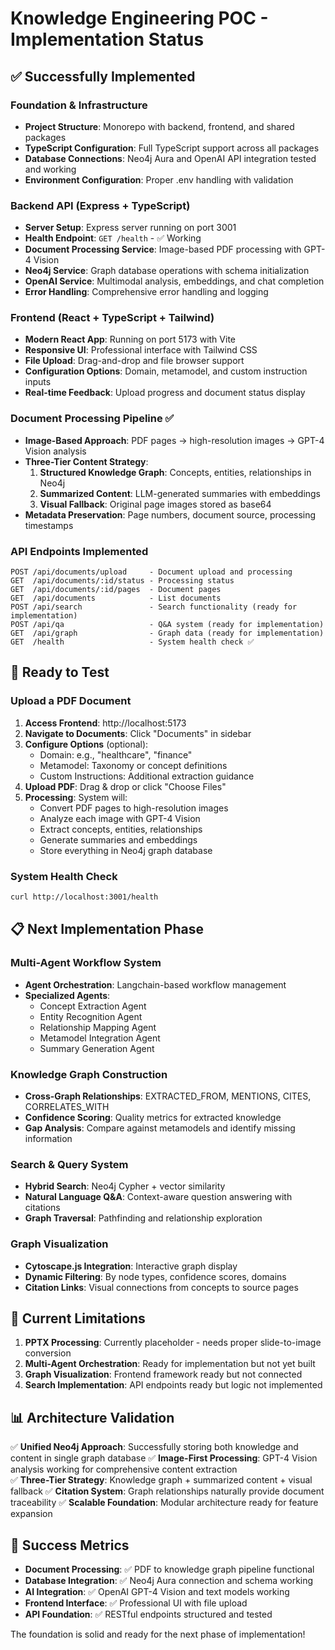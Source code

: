 # Knowledge Engineering POC - Implementation Status

## ✅ Successfully Implemented

### Foundation & Infrastructure
- **Project Structure**: Monorepo with backend, frontend, and shared packages
- **TypeScript Configuration**: Full TypeScript support across all packages
- **Database Connections**: Neo4j Aura and OpenAI API integration tested and working
- **Environment Configuration**: Proper .env handling with validation

### Backend API (Express + TypeScript)
- **Server Setup**: Express server running on port 3001
- **Health Endpoint**: `GET /health` - ✅ Working
- **Document Processing Service**: Image-based PDF processing with GPT-4 Vision
- **Neo4j Service**: Graph database operations with schema initialization
- **OpenAI Service**: Multimodal analysis, embeddings, and chat completion
- **Error Handling**: Comprehensive error handling and logging

### Frontend (React + TypeScript + Tailwind)
- **Modern React App**: Running on port 5173 with Vite
- **Responsive UI**: Professional interface with Tailwind CSS
- **File Upload**: Drag-and-drop and file browser support
- **Configuration Options**: Domain, metamodel, and custom instruction inputs
- **Real-time Feedback**: Upload progress and document status display

### Document Processing Pipeline ✅
- **Image-Based Approach**: PDF pages → high-resolution images → GPT-4 Vision analysis
- **Three-Tier Content Strategy**:
  1. **Structured Knowledge Graph**: Concepts, entities, relationships in Neo4j
  2. **Summarized Content**: LLM-generated summaries with embeddings
  3. **Visual Fallback**: Original page images stored as base64
- **Metadata Preservation**: Page numbers, document source, processing timestamps

### API Endpoints Implemented
```
POST /api/documents/upload     - Document upload and processing
GET  /api/documents/:id/status - Processing status
GET  /api/documents/:id/pages  - Document pages
GET  /api/documents            - List documents
POST /api/search               - Search functionality (ready for implementation)
POST /api/qa                   - Q&A system (ready for implementation)
GET  /api/graph                - Graph data (ready for implementation)
GET  /health                   - System health check ✅
```

## 🚀 Ready to Test

### Upload a PDF Document
1. **Access Frontend**: http://localhost:5173
2. **Navigate to Documents**: Click "Documents" in sidebar
3. **Configure Options** (optional):
   - Domain: e.g., "healthcare", "finance"
   - Metamodel: Taxonomy or concept definitions
   - Custom Instructions: Additional extraction guidance
4. **Upload PDF**: Drag & drop or click "Choose Files"
5. **Processing**: System will:
   - Convert PDF pages to high-resolution images
   - Analyze each image with GPT-4 Vision
   - Extract concepts, entities, relationships
   - Generate summaries and embeddings
   - Store everything in Neo4j graph database

### System Health Check
```bash
curl http://localhost:3001/health
```

## 📋 Next Implementation Phase

### Multi-Agent Workflow System
- **Agent Orchestration**: Langchain-based workflow management
- **Specialized Agents**:
  - Concept Extraction Agent
  - Entity Recognition Agent  
  - Relationship Mapping Agent
  - Metamodel Integration Agent
  - Summary Generation Agent

### Knowledge Graph Construction
- **Cross-Graph Relationships**: EXTRACTED_FROM, MENTIONS, CITES, CORRELATES_WITH
- **Confidence Scoring**: Quality metrics for extracted knowledge
- **Gap Analysis**: Compare against metamodels and identify missing information

### Search & Query System
- **Hybrid Search**: Neo4j Cypher + vector similarity
- **Natural Language Q&A**: Context-aware question answering with citations
- **Graph Traversal**: Pathfinding and relationship exploration

### Graph Visualization
- **Cytoscape.js Integration**: Interactive graph display
- **Dynamic Filtering**: By node types, confidence scores, domains
- **Citation Links**: Visual connections from concepts to source pages

## 🔧 Current Limitations

1. **PPTX Processing**: Currently placeholder - needs proper slide-to-image conversion
2. **Multi-Agent Orchestration**: Ready for implementation but not yet built
3. **Graph Visualization**: Frontend framework ready but not connected
4. **Search Implementation**: API endpoints ready but logic not implemented

## 📊 Architecture Validation

✅ **Unified Neo4j Approach**: Successfully storing both knowledge and content in single graph database
✅ **Image-First Processing**: GPT-4 Vision analysis working for comprehensive content extraction  
✅ **Three-Tier Strategy**: Knowledge graph + summarized content + visual fallback
✅ **Citation System**: Graph relationships naturally provide document traceability
✅ **Scalable Foundation**: Modular architecture ready for feature expansion

## 🎯 Success Metrics

- **Document Processing**: ✅ PDF to knowledge graph pipeline functional
- **Database Integration**: ✅ Neo4j Aura connection and schema working
- **AI Integration**: ✅ OpenAI GPT-4 Vision and text models working
- **Frontend Interface**: ✅ Professional UI with file upload
- **API Foundation**: ✅ RESTful endpoints structured and tested

The foundation is solid and ready for the next phase of implementation!